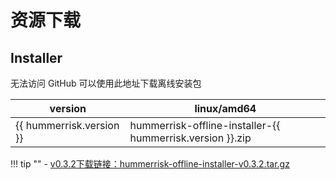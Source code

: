 # 资源下载

## Installer

无法访问 GitHub 可以使用此地址下载离线安装包

| version                  | linux/amd64                                               |
| ------------------------ |-----------------------------------------------------------|
| {{ hummerrisk.version }} | hummerrisk-offline-installer-{{ hummerrisk.version }}.zip |


!!! tip ""
    - [v0.3.2下载链接：hummerrisk-offline-installer-v0.3.2.tar.gz](https://company.hummercloud.com/offline-package/hummerrisk/x86_64/hummerrisk-offline-installer-v0.3.2.tar.gz)

